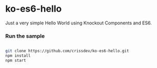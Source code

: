 # ko-es6-hello

Just a very simple Hello World using Knockout Components and ES6.


### Run the sample

```sh

git clone https://github.com/crissdev/ko-es6-hello.git
npm install
npm start

```

